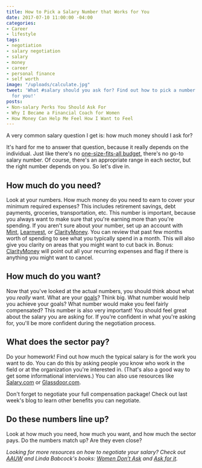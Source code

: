 ```yaml
---
title: How to Pick a Salary Number that Works for You
date: 2017-07-10 11:00:00 -04:00
categories:
- Career
- lifestyle
tags:
- negotiation
- salary negotiation
- salary
- money
- career
- personal finance
- self worth
image: "/uploads/calculate.jpg"
tweet: 'What #salary should you ask for? Find out how to pick a number that works
  for you!'
posts:
- Non-salary Perks You Should Ask For
- Why I Became a Financial Coach for Women
- How Money Can Help Me Feel How I Want to Feel
---
```


A very common salary question I get is: how much money should I ask for?

It's hard for me to answer that question, because it really depends on the individual. Just like there's no [one-size-fits-all budget](https://www.maggiegermano.com/blog/how-to-create-a-budget-that-works-for-you/), there's no go-to salary number. Of course, there's an appropriate range in each sector, but the right number depends on you. So let's dive in.

## How much do you need?

Look at your numbers. How much money do you need to earn to cover your minimum required expenses? This includes retirement savings, debt payments, groceries, transportation, etc. This number is important, because you always want to make sure that you're earning more than you're spending. If you aren't sure about your number, set up an account with [Mint](www.mint.com), [Learnvest](http://www.kqzyfj.com/click-8097813-12662287), or [ClarityMoney](https://claritymoney.com/). You can review that past few months worth of spending to see what you typically spend in a month. This will also give you clarity on areas that you might want to cut back in. Bonus: [ClarityMoney](https://claritymoney.com/) will point out all your recurring expenses and flag if there is anything you might want to cancel.

## How much do you want?

Now that you've looked at the actual numbers, you should think about what you *really* want. What are your [goals](https://www.maggiegermano.com/blog/3-easy-financial-goals-for-2017/)? Think big. What number would help you achieve your goals? What number would make you feel fairly compensated? This number is also very important! You should feel great about the salary you are asking for. If you're confident in what you're asking for, you'll be more confident during the negotiation process.

## What does the sector pay?

Do your homework! Find out how much the typical salary is for the work you want to do. You can do this by asking people you know who work in the field or at the organization you're interested in. (That's also a good way to get some informational interviews.) You can also use resources like [Salary.com](www.salary.com) or [Glassdoor.com](glassdoor.com).

Don't forget to negotiate your full compensation package! Check out last week's blog to learn other benefits you can negotiate.

## Do these numbers line up?

Look at how much you need, how much you want, and how much the sector pays. Do the numbers match up? Are they even close? 

*Looking for more resources on how to negotiate your salary? Check out [AAUW](https://salary.aauw.org/) and Linda Babcock's books: [Women Don’t Ask](https://www.amazon.com/Women-Dont-Ask-Negotiation-Strategies/dp/0553383876) and [Ask for it](https://www.amazon.com/Ask-Women-Power-Negotiation-Really/dp/0553384554/ref=pd_lpo_sbs_14_t_0/133-1617862-7126846?_encoding=UTF8&psc=1&refRID=GMZ6ZW21CXQBCV1HR8SN).*